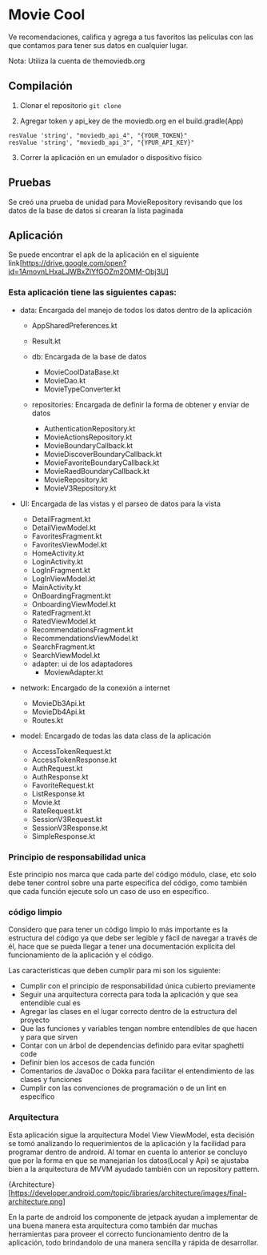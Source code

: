 # Movie Cool

Ve recomendaciones, califica y agrega a tus favoritos las películas  con las que contamos para tener sus datos en cualquier lugar.

Nota: Utiliza la cuenta de themoviedb.org

## Compilación 

1. Clonar el repositorio
`git clone `

2. Agregar token y api_key de the moviedb.org en el build.gradle(App)

```
resValue 'string', "moviedb_api_4", "{YOUR_TOKEN}"
resValue 'string', "moviedb_api_3", "{YPUR_API_KEY}"
```

3. Correr la aplicación en un emulador o dispositivo físico

## Pruebas

Se creó una prueba de unidad para MovieRepository revisando que los datos de la base de datos si crearan la lista paginada

## Aplicación

Se puede encontrar el apk de la aplicación en el siguiente link[https://drive.google.com/open?id=1AmovnLHxaLJWBxZlYfGOZm2OMM-Obj3U]


### Esta aplicación tiene las siguientes capas:
* data: Encargada del manejo de todos los datos dentro de la aplicación  
    * AppSharedPreferences.kt
    * Result.kt
    * db: Encargada de la base de datos

        * MovieCoolDataBase.kt
        * MovieDao.kt
        * MovieTypeConverter.kt
    * repositories: Encargada de definir la forma de obtener y enviar de datos

        * AuthenticationRepository.kt
        * MovieActionsRepository.kt
        * MovieBoundaryCallback.kt
        * MovieDiscoverBoundaryCallback.kt
        * MovieFavoriteBoundaryCallback.kt
        * MovieRaedBoundaryCallback.kt
        * MovieRepository.kt
        * MovieV3Repository.kt

* UI: Encargada de las vistas y el parseo de datos para la vista
    * DetailFragment.kt
    * DetailViewModel.kt
    * FavoritesFragment.kt
    * FavoritesViewModel.kt
    * HomeActivity.kt
    * LoginActivity.kt
    * LogInFragment.kt
    * LogInViewModel.kt
    * MainActivity.kt
    * OnBoardingFragment.kt
    * OnboardingViewModel.kt
    * RatedFragment.kt
    * RatedViewModel.kt
    * RecommendationsFragment.kt
    * RecommendationsViewModel.kt
    * SearchFragment.kt
    * SearchViewModel.kt
    * adapter: ui de los adaptadores
        * MoviewAdapter.kt

* network: Encargado de la conexión  a internet
    * MovieDb3Api.kt
    * MovieDb4Api.kt
    * Routes.kt

* model: Encargado de todas las data class de la aplicación
    * AccessTokenRequest.kt
    * AccessTokenResponse.kt
    * AuthRequest.kt
    * AuthResponse.kt
    * FavoriteRequest.kt
    * ListResponse.kt
    * Movie.kt
    * RateRequest.kt
    * SessionV3Request.kt
    * SessionV3Response.kt
    * SimpleResponse.kt


### Principio de responsabilidad unica

Este principio nos marca que cada parte del código módulo, clase, etc solo debe tener control sobre una parte especifica del código, como también que cada función ejecute solo un caso de uso en específico.

### código limpio

Considero que para tener un código limpio lo más importante es la estructura del código ya que debe ser legible y fácil de navegar a través de él, hace que se pueda llegar a tener una documentación explícita del funcionamiento de la aplicación y el código.

Las características que deben cumplir para mi son los siguiente:

* Cumplir con el principio de responsabilidad única cubierto previamente
* Seguir una arquitectura correcta para toda la aplicación y que sea entendible cual es
* Agregar las clases en el lugar correcto dentro de la estructura del proyecto
* Que las funciones y variables tengan nombre entendibles de que hacen y para que sirven
* Contar con un árbol de dependencias definido para evitar spaghetti code 
* Definir bien los accesos de cada función 
* Comentarios de JavaDoc o Dokka para facilitar el entendimiento de las clases y funciones
* Cumplir con las convenciones de programación o de un lint en específico

### Arquitectura

Esta aplicación sigue la arquitectura Model View ViewModel, esta decisión se tomó analizando lo requerimientos de la aplicación y la facilidad para programar dentro de android. Al tomar en cuenta lo anterior se concluyo que por la forma en que se manejarian los datos(Local y Api) se ajustaba bien a la arquitectura de MVVM ayudado también con un repository pattern.

{Architecture}[https://developer.android.com/topic/libraries/architecture/images/final-architecture.png]

En la parte de android los componente de jetpack ayudan a implementar de una buena manera esta arquitectura como también dar muchas herramientas para proveer el correcto funcionamiento dentro de la aplicación, todo brindandolo de una manera sencilla y rápida de desarrollar.

